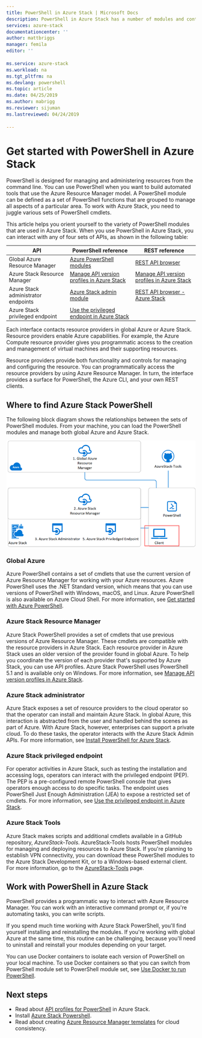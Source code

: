 ```yaml
---
title: PowerShell in Azure Stack | Microsoft Docs
description: PowerShell in Azure Stack has a number of modules and contexts.
services: azure-stack
documentationcenter: ''
author: mattbriggs
manager: femila
editor: ''

ms.service: azure-stack
ms.workload: na
ms.tgt_pltfrm: na
ms.devlang: powershell
ms.topic: article
ms.date: 04/25/2019
ms.author: mabrigg
ms.reviewer: sijuman
ms.lastreviewed: 04/24/2019

---
```


# Get started with PowerShell in Azure Stack

PowerShell is designed for managing and administering resources from the command line. You can use PowerShell when you want to build automated tools that use the Azure Resource Manager model. A PowerShell module can be defined as a set of PowerShell functions that are grouped to manage all aspects of a particular area. To work with Azure Stack, you need to juggle various sets of PowerShell cmdlets.

This article helps you orient yourself to the variety of PowerShell modules that are used in Azure Stack. When you use PowerShell in Azure Stack, you can interact with any of four sets of APIs, as shown in the following table:

| API | PowerShell reference | REST reference |
| --- | --- | --- |
| Global Azure Resource Manager | [Azure PowerShell modules](https://github.com/Azure/azure-powershell/blob/master/documentation/azure-powershell-modules.md) | [REST API browser](https://docs.microsoft.com/rest/api/) |
| Azure Stack Resource Manager | [Manage API version profiles in Azure Stack](azure-stack-version-profiles.md) | [Manage API version profiles in Azure Stack](azure-stack-version-profiles.md) |
| Azure Stack administrator endpoints | [Azure Stack admin module](https://docs.microsoft.com/powershell/azure/azure-stack/overview) | [REST API browser - Azure Stack](https://docs.microsoft.com/rest/api/?term=Azure%20Azure%20Stack%20Admin) |
| Azure Stack privileged endpoint | [Use the privileged endpoint in Azure Stack](../operator/azure-stack-privileged-endpoint.md) | |

Each interface contacts resource providers in global Azure or Azure Stack. Resource providers enable Azure capabilities. For example, the Azure Compute resource provider gives you programmatic access to the creation and management of virtual machines and their supporting resources.

Resource providers provide both functionality and controls for managing and configuring the resource. You can programmatically access the resource providers by using Azure Resource Manager. In turn, the interface provides a surface for PowerShell, the Azure CLI, and your own REST clients.

## Where to find Azure Stack PowerShell

The following block diagram shows the relationships between the sets of PowerShell modules. From your machine, you can load the PowerShell modules and manage both global Azure and Azure Stack.

![Azure Stack Powershell](media/azure-stack-powershell-overview/Azure-Stack-PowerShell.png)

### Global Azure

Azure PowerShell contains a set of cmdlets that use the current version of Azure Resource Manager for working with your Azure resources. Azure PowerShell uses the .NET Standard version, which means that you can use versions of PowerShell with Windows, macOS, and Linux. Azure PowerShell is also available on Azure Cloud Shell. For more information, see [Get started with Azure PowerShell](https://docs.microsoft.com/powershell/azure/get-started-azureps).

### Azure Stack Resource Manager

Azure Stack PowerShell provides a set of cmdlets that use previous versions of Azure Resource Manager. These cmdlets are compatible with the resource providers in Azure Stack. Each resource provider in Azure Stack uses an older version of the provider found in global Azure. To help you coordinate the version of each provider that's supported by Azure Stack, you can use API profiles. Azure Stack PowerShell uses PowerShell 5.1 and is available only on Windows. For more information, see [Manage API version profiles in Azure Stack](azure-stack-version-profiles.md).

### Azure Stack administrator

Azure Stack exposes a set of resource providers to the cloud operator so that the operator can install and maintain Azure Stack. In global Azure, this interaction is abstracted from the user and handled behind the scenes as part of Azure. With Azure Stack, however, enterprises can support a private cloud. To do these tasks, the operator interacts with the Azure Stack Admin APIs. For more information, see [Install PowerShell for Azure Stack](../operator/azure-stack-powershell-install.md).

### Azure Stack privileged endpoint

For operator activities in Azure Stack, such as testing the installation and accessing logs, operators can interact with the privileged endpoint (PEP). The PEP is a pre-configured remote PowerShell console that gives operators enough access to do specific tasks. The endpoint uses PowerShell Just Enough Administration (JEA) to expose a restricted set of cmdlets. For more information, see [Use the privileged endpoint in Azure Stack](../operator/azure-stack-privileged-endpoint.md).

### Azure Stack Tools

Azure Stack makes scripts and additional cmdlets available in a GitHub repository, *AzureStack-Tools*. AzureStack-Tools hosts PowerShell modules for managing and deploying resources to Azure Stack. If you're planning to establish VPN connectivity, you can download these PowerShell modules to the Azure Stack Development Kit, or to a Windows-based external client. For more information, go to the [AzureStack-Tools](https://github.com/Azure/AzureStack-Tools) page.

## Work with PowerShell in Azure Stack

PowerShell provides a programmatic way to interact with Azure Resource Manager. You can work with an interactive command prompt or, if you're automating tasks, you can write scripts.

If you spend much time working with Azure Stack PowerShell, you'll find yourself installing and reinstalling the modules. If you're working with global Azure at the same time, this routine can be challenging, because you'll need to uninstall and reinstall your modules depending on your target. 

You can use Docker containers to isolate each version of PowerShell on your local machine. To use Docker containers so that you can switch from PowerShell module set to PowerShell module set, see [Use Docker to run PowerShell](azure-stack-powershell-user-docker.md).


## Next steps

- Read about [API profiles for PowerShell](azure-stack-version-profiles.md) in Azure Stack.
- Install [Azure Stack Powershell](../operator/azure-stack-powershell-install.md).
- Read about creating [Azure Resource Manager templates](azure-stack-develop-templates.md) for cloud consistency.

